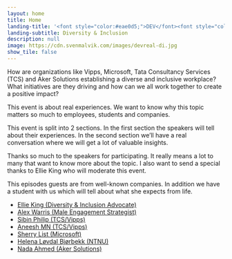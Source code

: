 ```yaml
---
layout: home
title: Home
landing-title: '<font style="color:#eae0d5;">DEV</font><font style="color:#C6AC8F;">REAL</font> Episode 2'
landing-subtitle: Diversity & Inclusion
description: null
image: https://cdn.svenmalvik.com/images/devreal-di.jpg
show_tile: false
---
```


How are organizations like Vipps, Microsoft, Tata Consultancy Services (TCS) and Aker Solutions establishing a diverse and inclusive workplace? What initiatives are they driving and how can we all work together to create a positive impact?

This event is about real experiences. We want to know why this topic matters so much to employees, students and companies.

This event is split into 2 sections. In the first section the speakers will tell about their experiences. In the second section we’ll have a real conversation where we will get a lot of valuable insights.

Thanks so much to the speakers for participating. It really means a lot to many that want to know more about the topic. I also want to send a special thanks to Ellie King who will moderate this event.

This episodes guests are from well-known companies. In addition we have a student with us which will tell about what she expects from life.

- [Ellie King (Diversity & Inclusion Advocate)](https://www.linkedin.com/in/ellie-king-62842777/)
- [Alex Warris (Male Engagement Strategist)](https://www.linkedin.com/in/alexwarris/)
- [Sibin Philip (TCS/Vipps)](https://www.linkedin.com/in/sibin-philip-8514b3b6/)
- [Aneesh MN (TCS/Vipps)](https://www.linkedin.com/in/aneesh-mn-a2877750/)
- [Sherry List (Microsoft)](https://www.linkedin.com/in/sherrylist/)
- [Helena Løvdal Bjørbekk (NTNU)](https://www.linkedin.com/in/helena-l%C3%B8vdal-bj%C3%B8rbekk-1a1559134/)
- [Nada Ahmed (Aker Solutions)](https://www.linkedin.com/in/nada-ahmed-41208611/)
